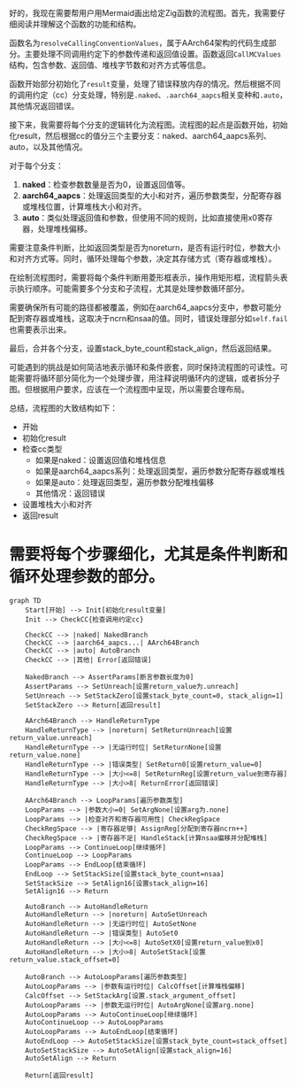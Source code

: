 好的，我现在需要帮用户用Mermaid画出给定Zig函数的流程图。首先，我需要仔细阅读并理解这个函数的功能和结构。

函数名为`resolveCallingConventionValues`，属于AArch64架构的代码生成部分。主要处理不同调用约定下的参数传递和返回值设置。函数返回`CallMCValues`结构，包含参数、返回值、堆栈字节数和对齐方式等信息。

函数开始部分初始化了`result`变量，处理了错误释放内存的情况。然后根据不同的调用约定（cc）分支处理，特别是`.naked`、`.aarch64_aapcs`相关变种和`.auto`，其他情况返回错误。

接下来，我需要将每个分支的逻辑转化为流程图。流程图的起点是函数开始，初始化result，然后根据cc的值分三个主要分支：naked、aarch64_aapcs系列、auto，以及其他情况。

对于每个分支：
1. **naked**：检查参数数量是否为0，设置返回值等。
2. **aarch64_aapcs**：处理返回类型的大小和对齐，遍历参数类型，分配寄存器或堆栈位置，计算堆栈大小和对齐。
3. **auto**：类似处理返回值和参数，但使用不同的规则，比如直接使用x0寄存器，处理堆栈偏移。

需要注意条件判断，比如返回类型是否为noreturn，是否有运行时位，参数大小和对齐方式等。同时，循环处理每个参数，决定其存储方式（寄存器或堆栈）。

在绘制流程图时，需要将每个条件判断用菱形框表示，操作用矩形框，流程箭头表示执行顺序。可能需要多个分支和子流程，尤其是处理参数循环部分。

需要确保所有可能的路径都被覆盖，例如在aarch64_aapcs分支中，参数可能分配到寄存器或堆栈，这取决于ncrn和nsaa的值。同时，错误处理部分如`self.fail`也需要表示出来。

最后，合并各个分支，设置stack_byte_count和stack_align，然后返回结果。

可能遇到的挑战是如何简洁地表示循环和条件嵌套，同时保持流程图的可读性。可能需要将循环部分简化为一个处理步骤，用注释说明循环内的逻辑，或者拆分子图。但根据用户要求，应该在一个流程图中呈现，所以需要合理布局。

总结，流程图的大致结构如下：
- 开始
- 初始化result
- 检查cc类型
  - 如果是naked：设置返回值和堆栈信息
  - 如果是aarch64_aapcs系列：处理返回类型，遍历参数分配寄存器或堆栈
  - 如果是auto：处理返回类型，遍历参数分配堆栈偏移
  - 其他情况：返回错误
- 设置堆栈大小和对齐
- 返回result

需要将每个步骤细化，尤其是条件判断和循环处理参数的部分。
================================================
```mermaid
graph TD
    Start[开始] --> Init[初始化result变量]
    Init --> CheckCC{检查调用约定cc}
    
    CheckCC --> |naked| NakedBranch
    CheckCC --> |aarch64_aapcs...| AArch64Branch
    CheckCC --> |auto| AutoBranch
    CheckCC --> |其他| Error[返回错误]
    
    NakedBranch --> AssertParams[断言参数长度为0]
    AssertParams --> SetUnreach[设置return_value为.unreach]
    SetUnreach --> SetStackZero[设置stack_byte_count=0, stack_align=1]
    SetStackZero --> Return[返回result]
    
    AArch64Branch --> HandleReturnType
    HandleReturnType --> |noreturn| SetReturnUnreach[设置return_value.unreach]
    HandleReturnType --> |无运行时位| SetReturnNone[设置return_value.none]
    HandleReturnType --> |错误类型| SetReturn0[设置return_value=0]
    HandleReturnType --> |大小<=8| SetReturnReg[设置return_value到寄存器]
    HandleReturnType --> |大小>8| ReturnError[返回错误]
    
    AArch64Branch --> LoopParams[遍历参数类型]
    LoopParams --> |参数大小=0| SetArgNone[设置arg为.none]
    LoopParams --> |检查对齐和寄存器可用性| CheckRegSpace
    CheckRegSpace --> |寄存器足够| AssignReg[分配到寄存器ncrn++]
    CheckRegSpace --> |寄存器不足| HandleStack[计算nsaa偏移并分配堆栈]
    LoopParams --> ContinueLoop[继续循环]
    ContinueLoop --> LoopParams
    LoopParams --> EndLoop[结束循环]
    EndLoop --> SetStackSize[设置stack_byte_count=nsaa]
    SetStackSize --> SetAlign16[设置stack_align=16]
    SetAlign16 --> Return
    
    AutoBranch --> AutoHandleReturn
    AutoHandleReturn --> |noreturn| AutoSetUnreach
    AutoHandleReturn --> |无运行时位| AutoSetNone
    AutoHandleReturn --> |错误类型| AutoSet0
    AutoHandleReturn --> |大小<=8| AutoSetX0[设置return_value到x0]
    AutoHandleReturn --> |大小>8| AutoSetStack[设置return_value.stack_offset=0]
    
    AutoBranch --> AutoLoopParams[遍历参数类型]
    AutoLoopParams --> |参数有运行时位| CalcOffset[计算堆栈偏移]
    CalcOffset --> SetStackArg[设置.stack_argument_offset]
    AutoLoopParams --> |参数无运行时位| AutoArgNone[设置arg.none]
    AutoLoopParams --> AutoContinueLoop[继续循环]
    AutoContinueLoop --> AutoLoopParams
    AutoLoopParams --> AutoEndLoop[结束循环]
    AutoEndLoop --> AutoSetStackSize[设置stack_byte_count=stack_offset]
    AutoSetStackSize --> AutoSetAlign[设置stack_align=16]
    AutoSetAlign --> Return
    
    Return[返回result]
```